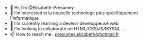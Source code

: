 - 👋 Hi, I’m @Elisabeth-Presumey
- 👀 I’m interested in  la nouvelle technologe plus  spécifiquement l'informatique
- 🌱 I’m currently learning  à devenir développeuse web
- 💞️ I’m looking to collaborate on  HTML/CSS/JS/MYSQL ...
- 📫 How to reach me  : presumey.elisabeth@hotmail.fr 

<!---
Elisabeth-Presumey/Elisabeth-Presumey is a ✨ special ✨ repository because its `README.md` (this file) appears on your GitHub profile.
You can click the Preview link to take a look at your changes.
--->
